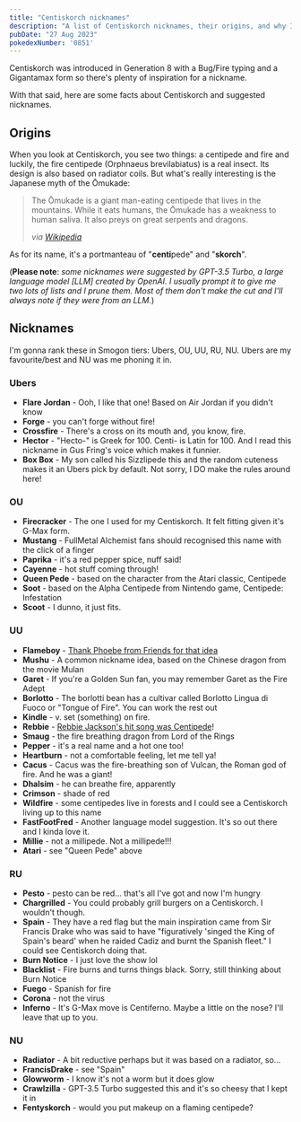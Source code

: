 ```yaml
---
title: "Centiskorch nicknames"
description: "A list of Centiskorch nicknames, their origins, and why I think they're cool."
pubDate: "27 Aug 2023"
pokedexNumber: '0851'
---
```


Centiskorch was introduced in Generation 8 with a Bug/Fire typing and a Gigantamax form so there's plenty of inspiration for a nickname.

With that said, here are some facts about Centiskorch and suggested nicknames.

## Origins

When you look at Centiskorch, you see two things: a centipede and fire and luckily, the fire centipede (Orphnaeus brevilabiatus) is a real insect. Its design is also based on radiator coils. But what's really interesting is the Japanese myth of the Ōmukade:

<blockquote>
	<p>The Ōmukade is a giant man-eating centipede that lives in the mountains. While it eats humans, the Ōmukade has a weakness to human saliva. It also preys on great serpents and dragons.</p>
	<cite>via <a href="https://en.wikipedia.org/wiki/%C5%8Cmukade">Wikipedia</a></cite>
</blockquote>

As for its name, it's a portmanteau of "**centi**pede" and "**skorch**".

(**Please note**: *some nicknames were suggested by GPT-3.5 Turbo, a large language model [LLM] created by OpenAI. I usually prompt it to give me two lots of lists and I prune them. Most of them don't make the cut and I'll always note if they were from an LLM.*)

## Nicknames

I'm gonna rank these in Smogon tiers: Ubers, OU, UU, RU, NU. Ubers are my favourite/best and NU was me phoning it in.

### Ubers

* **Flare Jordan** - Ooh, I like that one! Based on Air Jordan if you didn't know
* **Forge** - you can't forge without fire!
* **Crossfire** - There's a cross on its mouth and, you know, fire.
* **Hector** - "Hecto-" is Greek for 100. Centi- is Latin for 100. And I read this nickname in Gus Fring's voice which makes it funnier.
* **Box Box** - My son called his Sizzlipede this and the random cuteness makes it an Ubers pick by default. Not sorry, I DO make the rules around here!

### OU

* **Firecracker** - The one I used for my Centiskorch. It felt fitting given it's G-Max form.
* **Mustang** - FullMetal Alchemist fans should recognised this name with the click of a finger
* **Paprika** - it's a red pepper spice, nuff said!
* **Cayenne** - hot stuff coming through!
* **Queen Pede** - based on the character from the Atari classic, Centipede
* **Soot** - based on the Alpha Centipede from Nintendo game, Centipede: Infestation
* **Scoot** - I dunno, it just fits.

### UU

* **Flameboy** - [Thank Phoebe from Friends for that idea](https://www.youtube.com/watch?v=T7o7By0FlDU)
* **Mushu** - A common nickname idea, based on the Chinese dragon from the movie Mulan
* **Garet** - If you're a Golden Sun fan, you may remember Garet as the Fire Adept
* **Borlotto** - The borlotti bean has a cultivar called Borlotto Lingua di Fuoco or "Tongue of Fire". You can work the rest out
* **Kindle** - v. set (something) on fire.
* **Rebbie** - [Rebbie Jackson's hit song was Centipede](https://www.youtube.com/watch?v=a8SdzwoIcwo)!
* **Smaug** - the fire breathing dragon from Lord of the Rings
* **Pepper** - it's a real name and a hot one too!
* **Heartburn** - not a comfortable feeling, let me tell ya!
* **Cacus** - Cacus was the fire-breathing son of Vulcan, the Roman god of fire. And he was a giant!
* **Dhalsim** - he can breathe fire, apparently
* **Crimson** - shade of red
* **Wildfire** - some centipedes live in forests and I could see a Centiskorch living up to this name
* **FastFootFred** - Another language model suggestion. It's so out there and I kinda love it.
* **Millie** - not a millipede. Not a millipede!!!
* **Atari** - see "Queen Pede" above

### RU

* **Pesto** - pesto can be red... that's all I've got and now I'm hungry
* **Chargrilled** - You could probably grill burgers on a Centiskorch. I wouldn't though.
* **Spain** - They have a red flag but the main inspiration came from Sir Francis Drake who was said to have "figuratively 'singed the King of Spain's beard' when he raided Cadiz and burnt the Spanish fleet." I could see Centiskorch doing that.
* **Burn Notice** - I just love the show lol
* **Blacklist** - Fire burns and turns things black. Sorry, still thinking about Burn Notice
* **Fuego** - Spanish for fire
* **Corona** - not the virus
* **Inferno** - It's G-Max move is Centiferno. Maybe a little on the nose? I'll leave that up to you.

### NU

* **Radiator** - A bit reductive perhaps but it was based on a radiator, so...
* **FrancisDrake** - see "Spain"
* **Glowworm** - I know it's not a worm but it does glow
* **Crawlzilla** - GPT-3.5 Turbo suggested this and it's so cheesy that I kept it in
* **Fentyskorch** - would you put makeup on a flaming centipede?